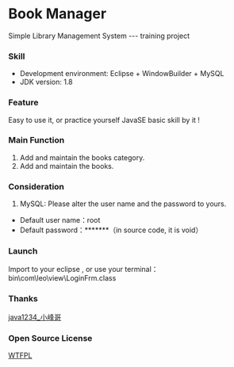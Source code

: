# Book Manager
Simple Library Management System --- training project

### Skill
* Development environment: Eclipse + WindowBuilder + MySQL
* JDK version: 1.8

### Feature
Easy to use it, or practice yourself JavaSE basic skill by it !

### Main Function
1. Add and maintain the books category.
2. Add and maintain the books.

### Consideration
1. MySQL: Please alter the user name and the password to yours.
* Default user name：root
* Default password：*******（in source code, it is void）

### Launch
Import to your eclipse , or use your terminal：bin\com\leo\view\LoginFrm.class

### Thanks
[java1234_小峰哥](http://www.java1234.com/)

### Open Source License
[WTFPL](http://www.wtfpl.net/about/)
